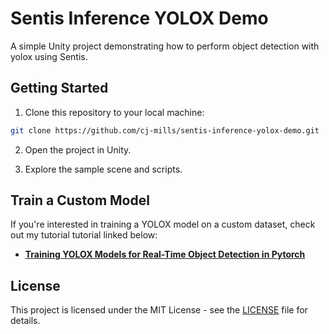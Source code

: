 # Sentis Inference YOLOX Demo
A simple Unity project demonstrating how to perform object detection with yolox using Sentis. 


## Getting Started

1. Clone this repository to your local machine:
```bash
git clone https://github.com/cj-mills/sentis-inference-yolox-demo.git
```
2. Open the project in Unity.

3. Explore the sample scene and scripts.


## Train a Custom Model

If you're interested in training a YOLOX model on a custom dataset, check out my tutorial tutorial linked below:

- **[Training YOLOX Models for Real-Time Object Detection in Pytorch](https://christianjmills.com/series/tutorials/pytorch-train-object-detector-yolox-series.html)**


## License

This project is licensed under the MIT License - see the [LICENSE](LICENSE) file for details.